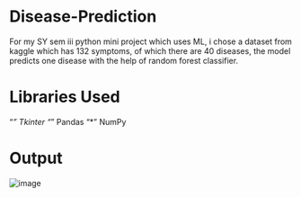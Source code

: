# Disease-Prediction
For my SY sem iii python mini project which uses ML, i chose a dataset from kaggle which has 132 symptoms, of which there are 40 diseases, the model predicts one disease with the help of random forest classifier.

# Libraries Used
“*” Tkinter
“*” Pandas
“*” NumPy

# Output
![image](https://user-images.githubusercontent.com/92632974/205495438-0bb39b30-f38f-4308-a217-60dcf36cdf10.png)
